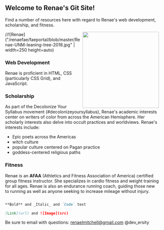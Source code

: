 ## Welcome to Renae's Git Site!

Find a number of resources here with regard to Renae's web development, scholarship, and fitness.  

<img align=right width=250 height=auto src="/faeportal/blob/master/Renae-UNM-leaning-tree-2018.jpg">
//![Renae]("/renaefae/faeportal/blob/master/Renae-UNM-leaning-tree-2018.jpg" | width=250 height=auto) 

### Web Development 

Renae is proficient in HTML, CSS (particularly CSS Grid), and JavaScript.  

### Scholarship

As part of the Decolonize Your Syllabus movement (#decolonizeyoursyllabus), Renae's academic interests center on writers of color from across the American Hemisphere.  Her scholarly interests also delve into occult practices and worldviews. Renae's interests include: 

- Epic poets across the Americas
- witch culture 
- popular culture centered on Pagan practice
- goddess-centered religious paths 

### Fitness 

Renae is an **AFAA** (Athletics and Fitness Association of America) certified group fitness instructor.  She specializes in cardio fitness and weight training for all ages.  Renae is also an endurance running coach, guiding those new to running as well as anyone seeking to increase mileage without injury.  



```markdown

**Bold** and _Italic_ and `Code` text 

[Link](url) and ![Image](src)
```

Be sure to email with questions: renaelmitchell@gmail.com
@dev_ersity 

